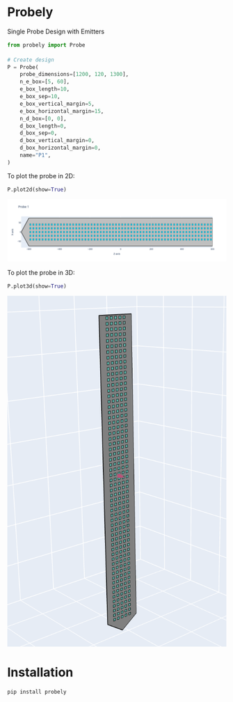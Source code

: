 # Probely

Single Probe Design with Emitters

```python
from probely import Probe

# Create design
P = Probe(
    probe_dimensions=[1200, 120, 1300],
    n_e_box=[5, 60],
    e_box_length=10,
    e_box_sep=10,
    e_box_vertical_margin=5,
    e_box_horizontal_margin=15,
    n_d_box=[0, 0],
    d_box_length=0,
    d_box_sep=0,
    d_box_vertical_margin=0,
    d_box_horizontal_margin=0,
    name="P1",
)
```

To plot the probe in 2D:

```python
P.plot2d(show=True)
```

![Single Probe with emitters](images/SingleProbeemitteronly.png)


To plot the probe in 3D:

```python
P.plot3d(show=True)
```

![Single Probe with emitters](images/SingleProbe3d.png)

# Installation
```
pip install probely
```
